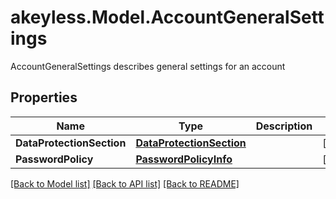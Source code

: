 # akeyless.Model.AccountGeneralSettings
AccountGeneralSettings describes general settings for an account

## Properties

Name | Type | Description | Notes
------------ | ------------- | ------------- | -------------
**DataProtectionSection** | [**DataProtectionSection**](DataProtectionSection.md) |  | [optional] 
**PasswordPolicy** | [**PasswordPolicyInfo**](PasswordPolicyInfo.md) |  | [optional] 

[[Back to Model list]](../README.md#documentation-for-models) [[Back to API list]](../README.md#documentation-for-api-endpoints) [[Back to README]](../README.md)

